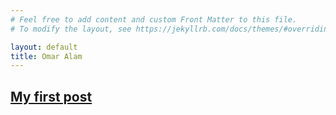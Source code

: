 ```yaml
---
# Feel free to add content and custom Front Matter to this file.
# To modify the layout, see https://jekyllrb.com/docs/themes/#overriding-theme-defaults

layout: default
title: Omar Alam
---
```


## [My first post](website/_posts/2021-12-18-welcome-to-jekyll.markdown) 
